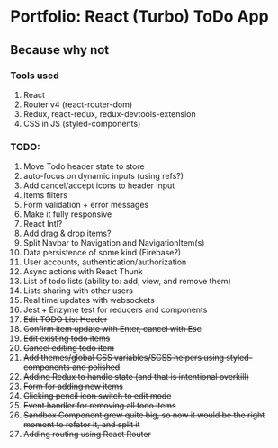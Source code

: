 # Portfolio: React (Turbo) ToDo App

## Because why not

### Tools used

1. React
2. Router v4 (react-router-dom)
3. Redux, react-redux, redux-devtools-extension
4. CSS in JS (styled-components)

### TODO:

1. Move Todo header state to store
2. auto-focus on dynamic inputs (using refs?)
3. Add cancel/accept icons to header input
4. Items filters
5. Form validation + error messages
6. Make it fully responsive
7. React Intl?
8. Add drag & drop items?
9. Split Navbar to Navigation and NavigationItem(s)
10. Data persistence of some kind (Firebase?)
11. User accounts, authentication/authorization
12. Async actions with React Thunk
13. List of todo lists (ability to: add, view, and remove them)
14. Lists sharing with other users
15. Real time updates with websockets
16. Jest + Enzyme test for reducers and components
16. ~~Edit TODO List Header~~
17. ~~Confirm item update with Enter, cancel with Esc~~
18. ~~Edit existing todo items~~
19. ~~Cancel editing todo item~~
20. ~~Add themes/global CSS variables/SCSS helpers using styled-components and polished~~
21. ~~Adding Redux to handle state (and that is intentional overkill)~~
22. ~~Form for adding new items~~
23. ~~Clicking pencil icon switch to edit mode~~
24. ~~Event handler for removing all todo items~~
25. ~~Sandbox Component grew quite big, so now it would be the right moment to refator it, and split it~~
26. ~~Adding routing using React Router~~
